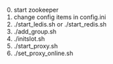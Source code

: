 0. start zookeeper
1. change config items in config.ini
2. ./start_ledis.sh or ./start_redis.sh
3. ./add_group.sh
4. ./initslot.sh
5. ./start_proxy.sh
6. ./set_proxy_online.sh

